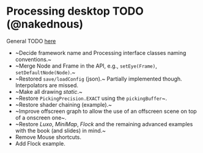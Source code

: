 # Processing desktop TODO (@nakednous)

General TODO [here](https://github.com/VisualComputing/proscene.js/blob/master/TODO.md)

* ~Decide framework name and Processing interface classes naming conventions.~
* ~Merge Node and Frame in the API, e.g., `setEye(Frame)`, `setDefaultNode(Node)`.~
* ~Restored `save/loadConfig` (json).~ Partially implemented though. Interpolators are missed.
* ~Make all drawing _static_.~
* ~Restore `PickingPrecision.EXACT` using the `pickingBuffer`~.
* ~Restore shader chaining (example).~
* ~Improve offscreen graph to allow the use of an offscreen scene on top of a onscreen one~.
* ~Restore *Luxo*, *MiniMap*, *Flock* and the remaining advanced examples with the book (and slides) in mind.~
* Remove Mouse shortcuts.
* Add Flock example.
